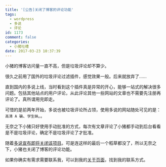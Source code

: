 ```yaml
---
title: '[公告]关闭了博客的评论功能'
tags:
  - wordpress
  - 多说
  - 评论
id: 1173
comment: false
categories:
  - 小猪吐槽
date: 2017-03-23 10:37:39
---
```


小猪的博客访问量一直不高，但是垃圾评论却不算少。

很久之前用了国外的垃圾评论过滤插件，感觉效果一般。后来就放弃了……

直到国内的多说上线，当时看到这个插件真是异常的开心，能够一站式的解决很多问题。包括其他站点的用户评论，从此评论其他一些网站的文章也不需要先注册再评论了。真所谓用完即走。

可惜的是前两年开始，多说也被垃圾评论所占领，使用多说的网站随处可见的是：`高清 A 骗`、`学生妹`。。

无奈之下小猪只好使用手动批准的方式，每次有文章评论了小猪都手动到后台看看是不是垃圾评论，确定不是垃圾评论了才批准。

随着[多说宣布即将关闭该项目](http://dev.duoshuo.com/threads/58d1169ae293b89a20c57241)。可是连这样的最后一个稻草都没了，所以无奈之下，小猪也关闭了博客的评论功能。

如果你确实有需求需要联系我，可以到我的[关于页面](www.smallerpig.com/about)，找到我的联系方式。